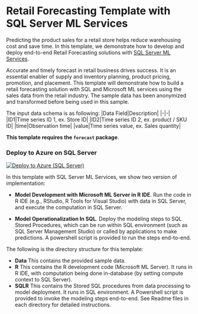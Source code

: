 # Retail Forecasting Template with SQL Server ML Services
Predicting the product sales for a retail store helps reduce warehousing cost and save time.
In this template, we demonstrate how to develop and deploy end-to-end Retail Forecasting solutions with [SQL Server ML Services](https://docs.microsoft.com/en-us/sql/advanced-analytics/what-is-sql-server-machine-learning). 

Accurate and timely forecast in retail business drives success. It is an essential enabler of supply and inventory planning, product pricing, promotion, and placement. This template will demonstrate how to build a retail forecasting solution with SQL and Microsoft ML services using the sales data from the retail industry. The sample data has been anonymized and transformed before being used in this sample. 

The input data schema is as following:
|Data Field|Description|
|-|-|
|ID1|Time series ID 1, ex. Store ID|
|ID2|Time series ID 2, ex. product / SKU ID|
|time|Observation time|
|value|Time series value, ex. Sales quantity|

**This template requires the `forecast` package**.

### Deploy to Azure on SQL Server
[![Deploy to Azure (SQL Server)](https://raw.githubusercontent.com/Azure/Azure-CortanaIntelligence-SolutionAuthoringWorkspace/master/docs/images/DeployToAzure.PNG)](https://portal.azure.com/#create/Microsoft.Template/uri/https%3A%2F%2Fraw.githubusercontent.com%2FMicrosoft%2FSQL-Server-R-Services-Samples%2Fmaster%2FRetailForecasting%2FArmTemplates%2Fretailforecasting_arm.json%0A)

In this template with SQL Server ML Services, we show two version of implementation:
 
- **Model Development with Microsoft ML Server in R IDE**. Run the code in R IDE (e.g., RStudio, R Tools for Visual Studio) with data in SQL Server, and execute the computation in SQL Server.

- **Model Operationalization In SQL**. Deploy the modeling steps to SQL Stored Procedures, which can be run within SQL environment (such as SQL Server Management Studio) or called by applications to make predictions. A powershell script is provided to run the steps end-to-end. 

The following is the directory structure for this template:

* **Data**    This contains the provided sample data.
* **R**	      This contains the R development code (Microsoft ML Server). It runs in R IDE, with computation being done in-database (by setting compute context to SQL Server). 
* **SQLR**    This contains the Stored SQL procedures from data processing to model deployment. It runs in SQL environment. A Powershell script is provided to invoke the modeling steps end-to-end.  See Readme files in each directory for detailed instructions.
